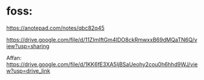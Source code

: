 # foss:

https://anotepad.com/notes/qbc82q45


https://drive.google.com/file/d/11ZImIftGm4IDO8ckRmwxxB69dMQaTN6Q/view?usp=sharing

Affan: 
https://drive.google.com/file/d/1KK6fE3XA5ljBSaUeohy2cou0h6hhd9WJ/view?usp=drive_link


